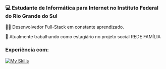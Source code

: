 ### 💻 Estudante de Informática para Internet no Instituto Federal do Rio Grande do Sul
👨‍💻 Desenvolvedor Full-Stack em constante aprendizado.


🌱 Atualmente trabalhando como estagiário no projeto social REDE FAMÍLIA

### Experiência com:
[![My Skills](https://skillicons.dev/icons?i=js,php,html,css,postgresql,mysql,photoshop)](https://skillicons.dev)
<!--
**murillodominguez/murillodominguez** is a ✨ _special_ ✨ repository because its `README.md` (this file) appears on your GitHub profile.

Here are some ideas to get you started:

- 🔭 I’m currently working on ...
- 🌱 I’m currently learning ...
- 👯 I’m looking to collaborate on ...
- 🤔 I’m looking for help with ...
- 💬 Ask me about ...
- 📫 How to reach me: ...
- 😄 Pronouns: ...
- ⚡ Fun fact: ...
-->
